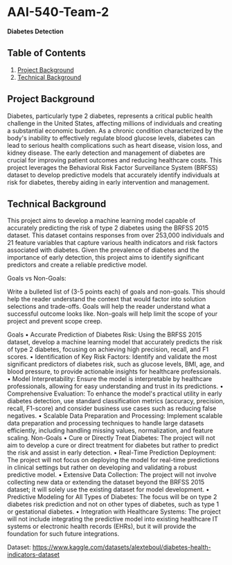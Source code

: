 # AAI-540-Team-2
**Diabetes Detection**


## Table of Contents
1. [Project Background](#project-background)
2. [Technical Background](#technical-background)

## Project Background
Diabetes, particularly type 2 diabetes, represents a critical public health challenge in the United States, affecting millions of individuals and creating a substantial economic burden. As a chronic condition characterized by the body's inability to effectively regulate blood glucose levels, diabetes can lead to serious health complications such as heart disease, vision loss, and kidney disease. The early detection and management of diabetes are crucial for improving patient outcomes and reducing healthcare costs. This project leverages the Behavioral Risk Factor Surveillance System (BRFSS) dataset to develop predictive models that accurately identify individuals at risk for diabetes, thereby aiding in early intervention and management.
</p>


## Technical Background
This project aims to develop a machine learning model capable of accurately predicting the risk of type 2 diabetes using the BRFSS 2015 dataset. This dataset contains responses from over 253,000 individuals and 21 feature variables that capture various health indicators and risk factors associated with diabetes. Given the prevalence of diabetes and the importance of early detection, this project aims to identify significant predictors and create a reliable predictive model.
</p>


Goals vs Non-Goals:

Write a bulleted list of (3-5 points each) of goals and non-goals. This should help the reader understand the context that would factor into solution selections and trade-offs. Goals will help the reader understand what a successful outcome looks like. Non-goals will help limit the scope of your project and prevent scope creep.

Goals
•	Accurate Prediction of Diabetes Risk: Using the BRFSS 2015 dataset, develop a machine learning model that accurately predicts the risk of type 2 diabetes, focusing on achieving high precision, recall, and F1 scores.
•	Identification of Key Risk Factors: Identify and validate the most significant predictors of diabetes risk, such as glucose levels, BMI, age, and blood pressure, to provide actionable insights for healthcare professionals.
•	Model Interpretability: Ensure the model is interpretable by healthcare professionals, allowing for easy understanding and trust in its predictions.
•	Comprehensive Evaluation: To enhance the model's practical utility in early diabetes detection, use standard classification metrics (accuracy, precision, recall, F1-score) and consider business use cases such as reducing false negatives.
•	Scalable Data Preparation and Processing: Implement scalable data preparation and processing techniques to handle large datasets efficiently, including handling missing values, normalization, and feature scaling.
Non-Goals
•	Cure or Directly Treat Diabetes: The project will not aim to develop a cure or direct treatment for diabetes but rather to predict the risk and assist in early detection.
•	Real-Time Prediction Deployment: The project will not focus on deploying the model for real-time predictions in clinical settings but rather on developing and validating a robust predictive model.
•	Extensive Data Collection: The project will not involve collecting new data or extending the dataset beyond the BRFSS 2015 dataset; it will solely use the existing dataset for model development.
•	Predictive Modeling for All Types of Diabetes: The focus will be on type 2 diabetes risk prediction and not on other types of diabetes, such as type 1 or gestational diabetes.
•	Integration with Healthcare Systems: The project will not include integrating the predictive model into existing healthcare IT systems or electronic health records (EHRs), but it will provide the foundation for such future integrations.



Dataset:
https://www.kaggle.com/datasets/alexteboul/diabetes-health-indicators-dataset
